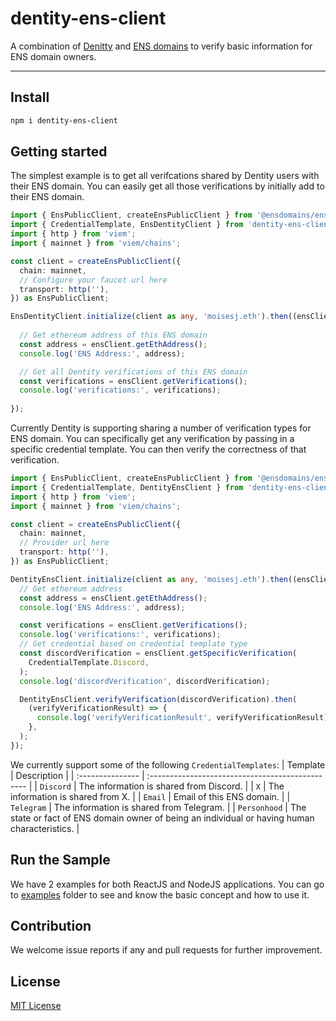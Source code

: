 # dentity-ens-client

A combination of [Denitty](https://dentity.com)  and [ENS domains](https://ens.domains) to verify basic information for ENS domain owners.

---

## Install

``` sh
npm i dentity-ens-client
```

## Getting started

The simplest example is to get all verifcations shared by Dentity users with their ENS domain. You can easily get all those verifications by initially add to their ENS domain.
``` ts
import { EnsPublicClient, createEnsPublicClient } from '@ensdomains/ensjs';
import { CredentialTemplate, EnsDentityClient } from 'dentity-ens-client';
import { http } from 'viem';
import { mainnet } from 'viem/chains';

const client = createEnsPublicClient({
  chain: mainnet,
  // Configure your faucet url here
  transport: http(''),
}) as EnsPublicClient;

EnsDentityClient.initialize(client as any, 'moisesj.eth').then((ensClient) => {
  
  // Get ethereum address of this ENS domain 
  const address = ensClient.getEthAddress();
  console.log('ENS Address:', address);

  // Get all Dentity verifications of this ENS domain
  const verifications = ensClient.getVerifications();
  console.log('verifications:', verifications);
  
});
```
Currently Dentity is supporting sharing a number of verification types for ENS domain. You can specifically get any verification by passing in a specific credential template. You can then verify the correctness of that verification.
``` ts
import { EnsPublicClient, createEnsPublicClient } from '@ensdomains/ensjs';
import { CredentialTemplate, DentityEnsClient } from 'dentity-ens-client';
import { http } from 'viem';
import { mainnet } from 'viem/chains';

const client = createEnsPublicClient({
  chain: mainnet,
  // Provider url here
  transport: http(''),
}) as EnsPublicClient;

DentityEnsClient.initialize(client as any, 'moisesj.eth').then((ensClient) => {
  // Get ethereum address
  const address = ensClient.getEthAddress();
  console.log('ENS Address:', address);

  const verifications = ensClient.getVerifications();
  console.log('verifications:', verifications);
  // Get credential based on credential template type
  const discordVerification = ensClient.getSpecificVerification(
    CredentialTemplate.Discord,
  );
  console.log('discordVerification', discordVerification);

  DentityEnsClient.verifyVerification(discordVerification).then(
    (verifyVerificationResult) => {
      console.log('verifyVerificationResult', verifyVerificationResult);
    },
  );
});
```
We currently support some of the following `CredentialTemplates`:
| Template         | Description                                      |
| :--------------- | :----------------------------------------------- |
| `Discord`        | The information is shared from Discord.          |
| `X`              | The information is shared from X.                |
| `Email`          | Email of this ENS domain.                        |
| `Telegram`       | The information is shared from Telegram.         |
| `Personhood`     | The state or fact of ENS domain owner of being an individual or having human characteristics.  |

## Run the Sample
We have 2 examples for both ReactJS and NodeJS applications. You can go to [examples](/examples/) folder to see and know the basic concept and how to use it.


## Contribution
We welcome issue reports if any and pull requests for further improvement.

## License
[MIT License](/LICENSE)


